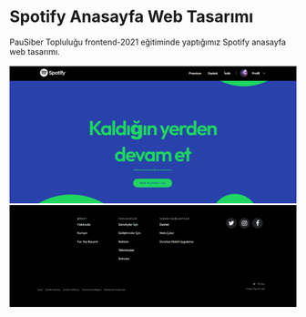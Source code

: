 # Spotify Anasayfa Web Tasarımı
  PauSiber Topluluğu frontend-2021 eğitiminde yaptığımız Spotify anasayfa web tasarımı.
<br/>
<br/>
![spotify](https://github.com/asuf29/spotify_anasayfa/blob/main/images/Ekran%20G%C3%B6r%C3%BCnt%C3%BCs%C3%BC%20(31).png)
![spotify](https://github.com/asuf29/spotify_anasayfa/blob/main/images/Ekran%20G%C3%B6r%C3%BCnt%C3%BCs%C3%BC%20(32).png)
